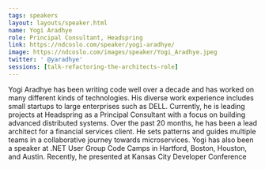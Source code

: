 ```yaml
---
tags: speakers
layout: layouts/speaker.html
name: Yogi Aradhye
role: Principal Consultant, Headspring
link: https://ndcoslo.com/speaker/yogi-aradhye/
image: https://ndcoslo.com/images/speaker/Yogi_Aradhye.jpeg
twitter: ' @yaradhye'
sessions: [talk-refactoring-the-architects-role]
---
```

Yogi Aradhye has been writing code well over a decade and has worked on many different kinds of technologies. His diverse work experience includes small startups to large enterprises such as DELL. Currently, he is leading projects at Headspring as a Principal Consultant with a focus on building advanced distributed systems. Over the past 20 months, he has been a lead architect for a financial services client. He sets patterns and guides multiple teams in a collaborative journey towards microservices. Yogi has also been a speaker at .NET User Group Code Camps in Hartford, Boston, Houston, and Austin. Recently, he presented at Kansas City Developer Conference